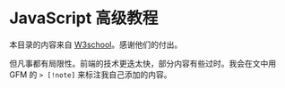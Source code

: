 # JavaScript 高级教程

本目录的内容来自 [W3school](https://www.w3school.com.cn/js/index_pro.asp)。感谢他们的付出。

但凡事都有局限性。前端的技术更迭太快，部分内容有些过时。我会在文中用 GFM 的 `> [!note]` 来标注我自己添加的内容。